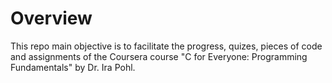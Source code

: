 # Overview
This repo main objective is to facilitate the progress, quizes, pieces of code and assignments of the Coursera course "C for Everyone: Programming Fundamentals" by 
Dr. Ira Pohl. 
